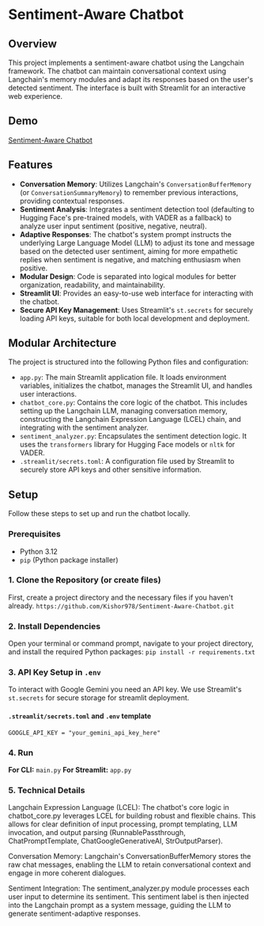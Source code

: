 # Sentiment-Aware Chatbot

## Overview

This project implements a sentiment-aware chatbot using the Langchain framework. The chatbot can maintain conversational context using Langchain's memory modules and adapt its responses based on the user's detected sentiment. The interface is built with Streamlit for an interactive web experience.

## Demo
[Sentiment-Aware Chatbot](https://sentiment-aware-chatbot-ai.streamlit.app/)

## Features

* **Conversation Memory**: Utilizes Langchain's `ConversationBufferMemory` (or `ConversationSummaryMemory`) to remember previous interactions, providing contextual responses.
* **Sentiment Analysis**: Integrates a sentiment detection tool (defaulting to Hugging Face's pre-trained models, with VADER as a fallback) to analyze user input sentiment (positive, negative, neutral).
* **Adaptive Responses**: The chatbot's system prompt instructs the underlying Large Language Model (LLM) to adjust its tone and message based on the detected user sentiment, aiming for more empathetic replies when sentiment is negative, and matching enthusiasm when positive.
* **Modular Design**: Code is separated into logical modules for better organization, readability, and maintainability.
* **Streamlit UI**: Provides an easy-to-use web interface for interacting with the chatbot.
* **Secure API Key Management**: Uses Streamlit's `st.secrets` for securely loading API keys, suitable for both local development and deployment.

## Modular Architecture

The project is structured into the following Python files and configuration:

* `app.py`: The main Streamlit application file. It loads environment variables, initializes the chatbot, manages the Streamlit UI, and handles user interactions.
* `chatbot_core.py`: Contains the core logic of the chatbot. This includes setting up the Langchain LLM, managing conversation memory, constructing the Langchain Expression Language (LCEL) chain, and integrating with the sentiment analyzer.
* `sentiment_analyzer.py`: Encapsulates the sentiment detection logic. It uses the `transformers` library for Hugging Face models or `nltk` for VADER.
* `.streamlit/secrets.toml`: A configuration file used by Streamlit to securely store API keys and other sensitive information.

## Setup

Follow these steps to set up and run the chatbot locally.

### Prerequisites

* Python 3.12
* `pip` (Python package installer)

### 1. Clone the Repository (or create files)

First, create a project directory and the necessary files if you haven't already.
`https://github.com/Kishor978/Sentiment-Aware-Chatbot.git`

### 2. Install Dependencies

Open your terminal or command prompt, navigate to your project directory, and install the required Python packages:
`pip install -r requirements.txt`

### 3. API Key Setup in `.env`
To interact with Google Gemini you need an API key. We use Streamlit's `st.secrets` for secure storage for streamlit deployment.

#### `.streamlit/secrets.toml` and `.env` template
`GOOGLE_API_KEY = "your_gemini_api_key_here"`
### 4. Run
**For CLI:** `main.py`
**For Streamlit:** `app.py`
### 5. Technical Details
Langchain Expression Language (LCEL): The chatbot's core logic in chatbot_core.py leverages LCEL for building robust and flexible chains. This allows for clear definition of input processing, prompt templating, LLM invocation, and output parsing (RunnablePassthrough, ChatPromptTemplate, ChatGoogleGenerativeAI, StrOutputParser).

Conversation Memory: Langchain's ConversationBufferMemory stores the raw chat messages, enabling the LLM to retain conversational context and engage in more coherent dialogues.

Sentiment Integration: The sentiment_analyzer.py module processes each user input to determine its sentiment. This sentiment label is then injected into the Langchain prompt as a system message, guiding the LLM to generate sentiment-adaptive responses.